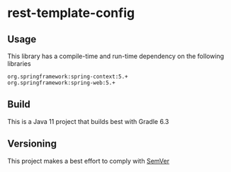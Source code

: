 # rest-template-config

## Usage
This library has a compile-time and run-time dependency on the following libraries

    org.springframework:spring-context:5.+
    org.springframework:spring-web:5.+

## Build
This is a Java 11 project that builds best with Gradle 6.3

## Versioning
This project makes a best effort to comply with [SemVer](https://semver.org/)
